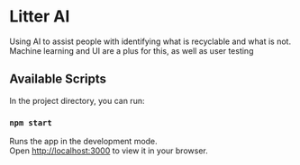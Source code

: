 # Litter AI

Using AI to assist people with identifying what is recyclable and what is not. Machine learning and UI are a plus for this, as well as user testing

## Available Scripts

In the project directory, you can run:

### `npm start`

Runs the app in the development mode.\
Open [http://localhost:3000](http://localhost:3000) to view it in your browser.
